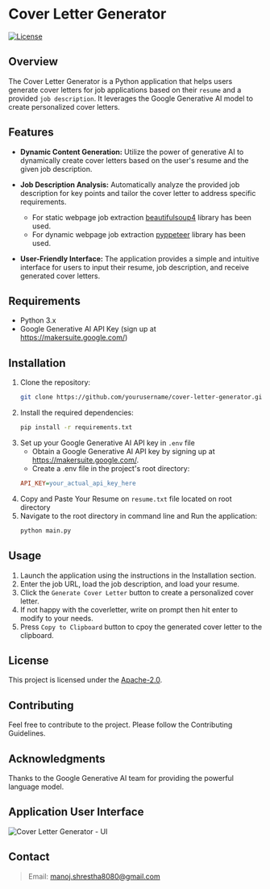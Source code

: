 # Cover Letter Generator

[![License](https://img.shields.io/badge/License-Apache-blue.svg)](https://opensource.org/licenses/Apache-2)

## Overview

The Cover Letter Generator is a Python application that helps users generate cover letters for job applications based on their `resume` and a provided `job description`. It leverages the Google Generative AI model to create personalized cover letters.

## Features

- **Dynamic Content Generation:** Utilize the power of generative AI to dynamically create cover letters based on the user's resume and the given job description.

- **Job Description Analysis:** Automatically analyze the provided job description for key points and tailor the cover letter to address specific requirements.
  - For static webpage job extraction [beautifulsoup4](https://pypi.org/project/beautifulsoup4/) library has been used.
  - For dynamic webpage job extraction [pyppeteer](https://pypi.org/project/pyppeteer/0.0.4/) library has been used.

- **User-Friendly Interface:** The application provides a simple and intuitive interface for users to input their resume, job description, and receive generated cover letters.

## Requirements

- Python 3.x
- Google Generative AI API Key (sign up at https://makersuite.google.com/)

## Installation

1. Clone the repository:
   ```bash
   git clone https://github.com/yourusername/cover-letter-generator.git
2. Install the required dependencies:
    ```bash
    pip install -r requirements.txt
3. Set up your Google Generative AI API key in `.env` file
    - Obtain a Google Generative AI API key by signing up at https://makersuite.google.com/.  
    - Create a .env file in the project's root directory:
    ``` ini
    API_KEY=your_actual_api_key_here
4. Copy and Paste Your Resume on `resume.txt` file located on root directory
5. Navigate to the root directory in command line and Run the application:
    ```bash
    python main.py
## Usage
1. Launch the application using the instructions in the Installation section.
2. Enter the job URL, load the job description, and load your resume.
3. Click the `Generate Cover Letter` button to create a personalized cover letter.
4. If not happy with the coverletter, write on prompt then hit enter to modify to your needs.
4. Press `Copy to Clipboard` button to cpoy the generated cover letter to the clipboard.

## License
This project is licensed under the [Apache-2.0](https://opensource.org/licenses/Apache-2.0).

## Contributing
Feel free to contribute to the project. Please follow the Contributing Guidelines.

## Acknowledgments
Thanks to the Google Generative AI team for providing the powerful language model.

## Application User Interface
![Cover Letter Generator - UI](UI.png)

## Contact
> Email: [manoj.shrestha8080@gmail.com](mailto:manoj.shrestha8080@gmail.com)
